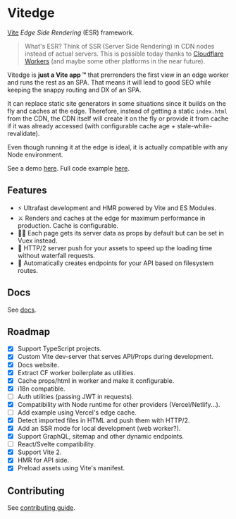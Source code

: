# Vitedge

[Vite](https://github.com/vitejs/vite) _Edge Side Rendering_ (ESR) framework.

> What's ESR? Think of SSR (Server Side Rendering) in CDN nodes instead of actual servers. This is possible today thanks to [Cloudflare Workers](https://workers.cloudflare.com/) (and maybe some other platforms in the near future).

Vitedge is **just a Vite app ™** that prerrenders the first view in an edge worker and runs the rest as an SPA. That means it will lead to good SEO while keeping the snappy routing and DX of an SPA.

It can replace static site generators in some situations since it builds on the fly and caches at the edge. Therefore, instead of getting a static `index.html` from the CDN, the CDN itself will create it on the fly or provide it from cache if it was already accessed (with configurable cache age + stale-while-revalidate).

Even though running it at the edge is ideal, it is actually compatible with any Node environment.

See a demo [here](https://vitedge.zable.workers.dev/). Full code example [here](./examples/vue).

## Features

- ⚡ Ultrafast development and HMR powered by Vite and ES Modules.
- ⚔️ Renders and caches at the edge for maximum performance in production. Cache is configurable.
- 💁‍♂️ Each page gets its server data as props by default but can be set in Vuex instead.
- 🔽 HTTP/2 server push for your assets to speed up the loading time without waterfall requests.
- 🧱 Automatically creates endpoints for your API based on filesystem routes.

## Docs

See [docs](https://vitedge.netlify.app).

## Roadmap

- [x] Support TypeScript projects.
- [x] Custom Vite dev-server that serves API/Props during development.
- [x] Docs website.
- [x] Extract CF worker boilerplate as utilities.
- [x] Cache props/html in worker and make it configurable.
- [x] i18n compatible.
- [ ] Auth utilities (passing JWT in requests).
- [x] Compatibility with Node runtime for other providers (Vercel/Netlify...).
- [ ] Add example using Vercel's edge cache.
- [x] Detect imported files in HTML and push them with HTTP/2.
- [x] Add an SSR mode for local development (web worker?).
- [x] Support GraphQL, sitemap and other dynamic endpoints.
- [ ] React/Svelte compatibility.
- [x] Support Vite 2.
- [x] HMR for API side.
- [x] Preload assets using Vite's manifest.

## Contributing

See [contributing guide](./.github/contributing.md).
